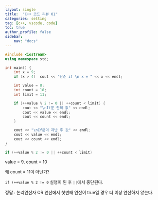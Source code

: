 ```yaml
---
layout: single
title:  "C++ 코드 리뷰 01"
categories: setting
tag: [c++, vscode, code]
toc: true
author_profile: false
sidebar:
    nav: "docs"
---
```


```cpp
#include <iostream>
using namespace std;

int main() {
    int x = 9;
    if (x > 4)  cout << "단순 if \n x = " << x << endl;

    int value = 8;
    int count = 10;
    int limit = 11;

    if (++value % 2 != 0 || ++count < limit) {
        cout << "\nIf문 안의 값" << endl;
        cout << value << endl;
        cout << count << endl;
    }

    cout << "\nIf문이 지난 후 값" << endl;
    cout << value << endl;
    cout << count << endl;
}
```

```cpp
if (++value % 2 != 0 || ++count < limit)
```

value = 9, count = 10

왜 count = 11이 아닌가?

`if (++value % 2 != 0` 실행이 된 후  `||`에서 중단된다.

정답 : 논리연산자 OR 연산에서 첫번째 연산이 true일 경우 더 이상 연산하지 않는다.